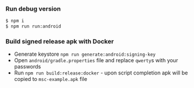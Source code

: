 ### Run debug version
```bash
$ npm i
$ npm run run:android
```

### Build signed release apk with Docker
- Generate keystore `npm run generate:android:signing-key`
- Open `android/gradle.properties` file and replace `qwerty`s with your passwords
- Run `npm run build:release:docker` - upon script completion apk will be copied to `msc-example.apk` file
